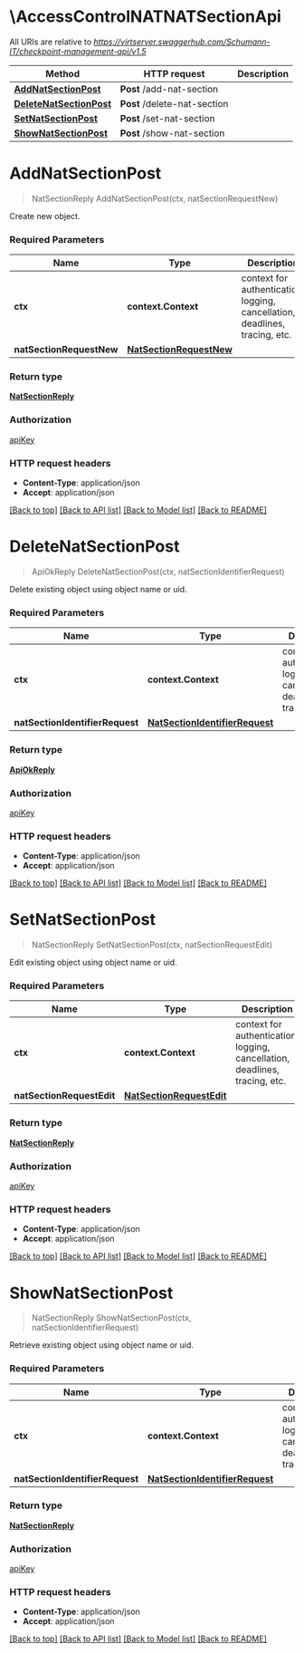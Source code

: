 # \AccessControlNATNATSectionApi

All URIs are relative to *https://virtserver.swaggerhub.com/Schumann-IT/checkpoint-management-api/v1.5*

Method | HTTP request | Description
------------- | ------------- | -------------
[**AddNatSectionPost**](AccessControlNATNATSectionApi.md#AddNatSectionPost) | **Post** /add-nat-section | 
[**DeleteNatSectionPost**](AccessControlNATNATSectionApi.md#DeleteNatSectionPost) | **Post** /delete-nat-section | 
[**SetNatSectionPost**](AccessControlNATNATSectionApi.md#SetNatSectionPost) | **Post** /set-nat-section | 
[**ShowNatSectionPost**](AccessControlNATNATSectionApi.md#ShowNatSectionPost) | **Post** /show-nat-section | 


# **AddNatSectionPost**
> NatSectionReply AddNatSectionPost(ctx, natSectionRequestNew)


Create new object.

### Required Parameters

Name | Type | Description  | Notes
------------- | ------------- | ------------- | -------------
 **ctx** | **context.Context** | context for authentication, logging, cancellation, deadlines, tracing, etc.
  **natSectionRequestNew** | [**NatSectionRequestNew**](NatSectionRequestNew.md)|  | 

### Return type

[**NatSectionReply**](NatSectionReply.md)

### Authorization

[apiKey](../README.md#apiKey)

### HTTP request headers

 - **Content-Type**: application/json
 - **Accept**: application/json

[[Back to top]](#) [[Back to API list]](../README.md#documentation-for-api-endpoints) [[Back to Model list]](../README.md#documentation-for-models) [[Back to README]](../README.md)

# **DeleteNatSectionPost**
> ApiOkReply DeleteNatSectionPost(ctx, natSectionIdentifierRequest)


Delete existing object using object name or uid.

### Required Parameters

Name | Type | Description  | Notes
------------- | ------------- | ------------- | -------------
 **ctx** | **context.Context** | context for authentication, logging, cancellation, deadlines, tracing, etc.
  **natSectionIdentifierRequest** | [**NatSectionIdentifierRequest**](NatSectionIdentifierRequest.md)|  | 

### Return type

[**ApiOkReply**](ApiOkReply.md)

### Authorization

[apiKey](../README.md#apiKey)

### HTTP request headers

 - **Content-Type**: application/json
 - **Accept**: application/json

[[Back to top]](#) [[Back to API list]](../README.md#documentation-for-api-endpoints) [[Back to Model list]](../README.md#documentation-for-models) [[Back to README]](../README.md)

# **SetNatSectionPost**
> NatSectionReply SetNatSectionPost(ctx, natSectionRequestEdit)


Edit existing object using object name or uid.

### Required Parameters

Name | Type | Description  | Notes
------------- | ------------- | ------------- | -------------
 **ctx** | **context.Context** | context for authentication, logging, cancellation, deadlines, tracing, etc.
  **natSectionRequestEdit** | [**NatSectionRequestEdit**](NatSectionRequestEdit.md)|  | 

### Return type

[**NatSectionReply**](NatSectionReply.md)

### Authorization

[apiKey](../README.md#apiKey)

### HTTP request headers

 - **Content-Type**: application/json
 - **Accept**: application/json

[[Back to top]](#) [[Back to API list]](../README.md#documentation-for-api-endpoints) [[Back to Model list]](../README.md#documentation-for-models) [[Back to README]](../README.md)

# **ShowNatSectionPost**
> NatSectionReply ShowNatSectionPost(ctx, natSectionIdentifierRequest)


Retrieve existing object using object name or uid.

### Required Parameters

Name | Type | Description  | Notes
------------- | ------------- | ------------- | -------------
 **ctx** | **context.Context** | context for authentication, logging, cancellation, deadlines, tracing, etc.
  **natSectionIdentifierRequest** | [**NatSectionIdentifierRequest**](NatSectionIdentifierRequest.md)|  | 

### Return type

[**NatSectionReply**](NatSectionReply.md)

### Authorization

[apiKey](../README.md#apiKey)

### HTTP request headers

 - **Content-Type**: application/json
 - **Accept**: application/json

[[Back to top]](#) [[Back to API list]](../README.md#documentation-for-api-endpoints) [[Back to Model list]](../README.md#documentation-for-models) [[Back to README]](../README.md)

